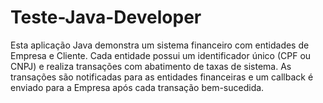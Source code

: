 # Teste-Java-Developer
Esta aplicação Java demonstra um sistema financeiro com entidades de Empresa e Cliente. Cada entidade possui um identificador único (CPF ou CNPJ) e realiza transações com abatimento de taxas de sistema. As transações são notificadas para as entidades financeiras e um callback é enviado para a Empresa após cada transação bem-sucedida.
